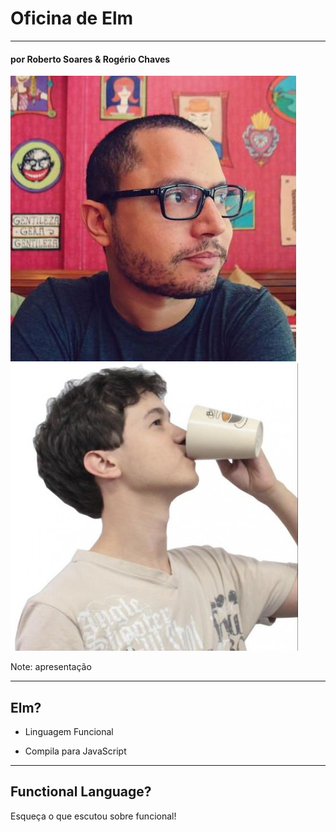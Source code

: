 # Oficina de Elm
<hr />
<h4 class="subtitle">por Roberto Soares & Rogério Chaves</h4>

<img src="pictures/roberto.jpeg" class="picture" />
<img src="pictures/rogerio.jpeg" class="picture" />

Note: apresentação

---

## Elm?

* Linguagem Funcional
<!-- .element: class="fragment" data-fragment-index="1" -->
* Compila para JavaScript
<!-- .element: class="fragment" data-fragment-index="2" -->

----

## Functional Language?

Esqueça o que escutou sobre funcional!

